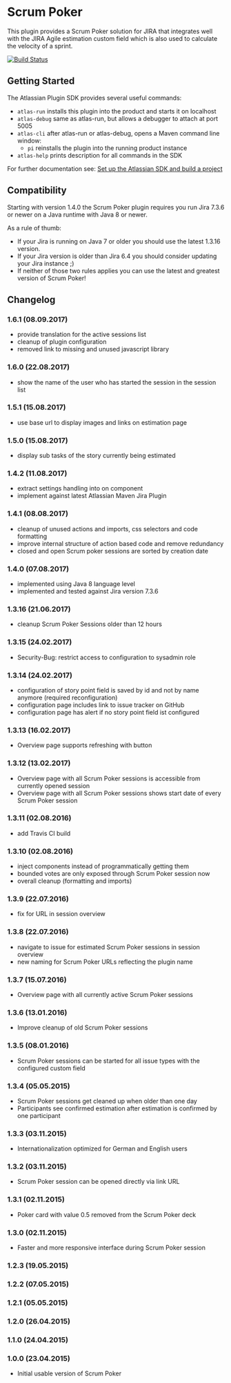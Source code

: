 # Scrum Poker

This plugin provides a Scrum Poker solution for JIRA that integrates well with the JIRA Agile estimation custom field which is also used to calculate the velocity of a sprint.

[![Build Status](https://travis-ci.org/h4ck4thon/jira-scrum-poker.svg?branch=master)](https://travis-ci.org/h4ck4thon/jira-scrum-poker)

## Getting Started

The Atlassian Plugin SDK provides several useful commands:

* `atlas-run` installs this plugin into the product and starts it on localhost
* `atlas-debug` same as atlas-run, but allows a debugger to attach at port 5005
* `atlas-cli` after atlas-run or atlas-debug, opens a Maven command line window:
  * `pi` reinstalls the plugin into the running product instance
* `atlas-help` prints description for all commands in the SDK

For further documentation see: [Set up the Atlassian SDK and build a project](https://developer.atlassian.com/docs/getting-started/set-up-the-atlassian-plugin-sdk-and-build-a-project)

## Compatibility

Starting with version 1.4.0 the Scrum Poker plugin requires you run Jira 7.3.6 or newer on a Java runtime with Java 8 or newer. 

As a rule of thumb:

* If your Jira is running on Java 7 or older you should use the latest 1.3.16 version.
* If your Jira version is older than Jira 6.4 you should consider updating your Jira instance ;)
* If neither of those two rules applies you can use the latest and greatest version of Scrum Poker!  

## Changelog

### 1.6.1 (08.09.2017)

* provide translation for the active sessions list
* cleanup of plugin configuration
* removed link to missing and unused javascript library 

### 1.6.0 (22.08.2017)

* show the name of the user who has started the session in the session list 

### 1.5.1 (15.08.2017)

* use base url to display images and links on estimation page

### 1.5.0 (15.08.2017)

* display sub tasks of the story currently being estimated

### 1.4.2 (11.08.2017)

* extract settings handling into on component
* implement against latest Atlassian Maven Jira Plugin

### 1.4.1 (08.08.2017)

* cleanup of unused actions and imports, css selectors and code formatting
* improve internal structure of action based code and remove redundancy
* closed and open Scrum poker sessions are sorted by creation date 

### 1.4.0 (07.08.2017)

* implemented using Java 8 language level
* implemented and tested against Jira version 7.3.6

### 1.3.16 (21.06.2017)

* cleanup Scrum Poker Sessions older than 12 hours

### 1.3.15 (24.02.2017)

* Security-Bug: restrict access to configuration to sysadmin role

### 1.3.14 (24.02.2017)

* configuration of story point field is saved by id and not by name anymore (required reconfiguration)
* configuration page includes link to issue tracker on GitHub
* configuration page has alert if no story point field ist configured

### 1.3.13 (16.02.2017)

* Overview page supports refreshing with button

### 1.3.12 (13.02.2017)

* Overview page with all Scrum Poker sessions is accessible from currently opened session
* Overview page with all Scrum Poker sessions shows start date of every Scrum Poker session

### 1.3.11 (02.08.2016)

* add Travis CI build

### 1.3.10 (02.08.2016)

* inject components instead of programmatically getting them
* bounded votes are only exposed through Scrum Poker session now
* overall cleanup (formatting and imports)

### 1.3.9 (22.07.2016)

* fix for URL in session overview

### 1.3.8 (22.07.2016)

* navigate to issue for estimated Scrum Poker sessions in session overview
* new naming for Scrum Poker URLs reflecting the plugin name

### 1.3.7 (15.07.2016)

* Overview page with all currently active Scrum Poker sessions

### 1.3.6 (13.01.2016)

* Improve cleanup of old Scrum Poker sessions

### 1.3.5 (08.01.2016)

* Scrum Poker sessions can be started for all issue types with the configured custom field

### 1.3.4 (05.05.2015)

* Scrum Poker sessions get cleaned up when older than one day
* Participants see confirmed estimation after estimation is confirmed by one participant

### 1.3.3 (03.11.2015)

* Internationalization optimized for German and English users

### 1.3.2 (03.11.2015)

* Scrum Poker session can be opened directly via link URL

### 1.3.1 (02.11.2015)

* Poker card with value 0.5 removed from the Scrum Poker deck

### 1.3.0 (02.11.2015)

* Faster and more responsive interface during Scrum Poker session

### 1.2.3 (19.05.2015)

### 1.2.2 (07.05.2015)

### 1.2.1 (05.05.2015)

### 1.2.0 (26.04.2015)

### 1.1.0 (24.04.2015)

### 1.0.0 (23.04.2015)

* Initial usable version of Scrum Poker
